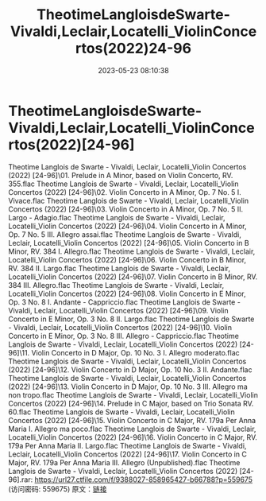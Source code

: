 ﻿---
title: TheotimeLangloisdeSwarte-Vivaldi,Leclair,Locatelli_ViolinConcertos(2022)24-96
date: 2023-05-23 08:10:38
categories: 古典音乐、新世纪、纯音雅乐
tags: 纯音雅乐
---
# TheotimeLangloisdeSwarte-Vivaldi,Leclair,Locatelli_ViolinConcertos(2022)[24-96]

Theotime Langlois de Swarte - Vivaldi,
Leclair, Locatelli_Violin Concertos (2022) [24-96]\01. Prelude in A
Minor, based on Violin Concerto, RV. 355.flac
Theotime Langlois de Swarte - Vivaldi, Leclair, Locatelli_Violin
Concertos (2022) [24-96]\02. Violin Concerto in A Minor, Op. 7 No.
5 I. Vivace.flac
Theotime Langlois de Swarte - Vivaldi, Leclair, Locatelli_Violin
Concertos (2022) [24-96]\03. Violin Concerto in A Minor, Op. 7 No.
5 II. Largo - Adagio.flac
Theotime Langlois de Swarte - Vivaldi, Leclair, Locatelli_Violin
Concertos (2022) [24-96]\04. Violin Concerto in A Minor, Op. 7 No.
5 III. Allegro assai.flac
Theotime Langlois de Swarte - Vivaldi, Leclair, Locatelli_Violin
Concertos (2022) [24-96]\05. Violin Concerto in B Minor, RV. 384 I.
Allegro.flac
Theotime Langlois de Swarte - Vivaldi, Leclair, Locatelli_Violin
Concertos (2022) [24-96]\06. Violin Concerto in B Minor, RV. 384
II. Largo.flac
Theotime Langlois de Swarte - Vivaldi, Leclair, Locatelli_Violin
Concertos (2022) [24-96]\07. Violin Concerto in B Minor, RV. 384
III. Allegro.flac
Theotime Langlois de Swarte - Vivaldi, Leclair, Locatelli_Violin
Concertos (2022) [24-96]\08. Violin Concerto in E Minor, Op. 3 No.
8 I. Andante - Cappriccio.flac
Theotime Langlois de Swarte - Vivaldi, Leclair, Locatelli_Violin
Concertos (2022) [24-96]\09. Violin Concerto in E Minor, Op. 3 No.
8 II. Largo.flac
Theotime Langlois de Swarte - Vivaldi, Leclair, Locatelli_Violin
Concertos (2022) [24-96]\10. Violin Concerto in E Minor, Op. 3 No.
8 III. Allegro - Cappriccio.flac
Theotime Langlois de Swarte - Vivaldi, Leclair, Locatelli_Violin
Concertos (2022) [24-96]\11. Violin Concerto in D Major, Op. 10 No.
3 I. Allegro moderato.flac
Theotime Langlois de Swarte - Vivaldi, Leclair, Locatelli_Violin
Concertos (2022) [24-96]\12. Violin Concerto in D Major, Op. 10 No.
3 II. Andante.flac
Theotime Langlois de Swarte - Vivaldi, Leclair, Locatelli_Violin
Concertos (2022) [24-96]\13. Violin Concerto in D Major, Op. 10 No.
3 III. Allegro ma non tropo.flac
Theotime Langlois de Swarte - Vivaldi, Leclair, Locatelli_Violin
Concertos (2022) [24-96]\14. Prelude in C Major, based on Trio
Sonata RV. 60.flac
Theotime Langlois de Swarte - Vivaldi, Leclair, Locatelli_Violin
Concertos (2022) [24-96]\15. Violin Concerto in C Major, RV. 179a
Per Anna Maria I. Allegro ma poco.flac
Theotime Langlois de Swarte - Vivaldi, Leclair, Locatelli_Violin
Concertos (2022) [24-96]\16. Violin Concerto in C Major, RV. 179a
Per Anna Maria II. Largo.flac
Theotime Langlois de Swarte - Vivaldi, Leclair, Locatelli_Violin
Concertos (2022) [24-96]\17. Violin Concerto in C Major, RV. 179a
Per Anna Maria III. Allegro (Unpublished).flac
Theotime Langlois de Swarte - Vivaldi, Leclair, Locatelli_Violin
Concertos (2022) [24-96].rar: https://url27.ctfile.com/f/9388027-858965427-b66788?p=559675
(访问密码: 559675)
原文：[链接](https://blog.sina.com.cn/s/blog_1647c7e76010311zs.html)